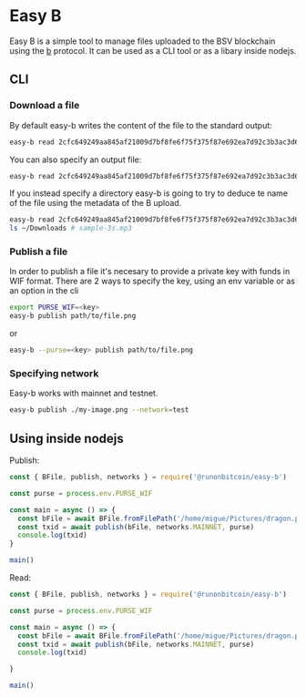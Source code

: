 # Easy B

Easy B is a simple tool to manage files uploaded to the BSV blockchain using the [b](https://github.com/unwriter/B)
protocol. It can be used as a CLI tool or as a libary inside nodejs.

## CLI

### Download a file

By default easy-b writes the content of the file to the standard output:

``` bash
easy-b read 2cfc649249aa845af21009d7bf8fe6f75f375f87e692ea7d92c3b3ac3d6583cb > my-audio.mp3
```

You can also specify an output file:

``` bash
easy-b read 2cfc649249aa845af21009d7bf8fe6f75f375f87e692ea7d92c3b3ac3d6583cb --output=my-audio.mp3
```

If you instead specify a directory easy-b is going to try to deduce te name of the file using the metadata of the B upload.

``` bash
easy-b read 2cfc649249aa845af21009d7bf8fe6f75f375f87e692ea7d92c3b3ac3d6583cb --output=~/Downloads
ls ~/Downloads # sample-3s.mp3
```

### Publish a file

In order to publish a file it's necesary to provide a private key with funds in WIF format. There are 2 ways to specify the key, using an env variable or as an option in the cli

``` bash 
export PURSE_WIF=<key>
easy-b publish path/to/file.png 
```

or

``` bash
easy-b --purse=<key> publish path/to/file.png 
```

### Specifying network

Easy-b works with mainnet and testnet.

``` bash
easy-b publish ./my-image.png --network=test
```

## Using inside nodejs

Publish:

``` js
const { BFile, publish, networks } = require('@runonbitcoin/easy-b') 

const purse = process.env.PURSE_WIF

const main = async () => {
  const bFile = await BFile.fromFilePath('/home/migue/Pictures/dragon.png')
  const txid = await publish(bFile, networks.MAINNET, purse)
  console.log(txid)
}

main()
```

Read:

``` js
const { BFile, publish, networks } = require('@runonbitcoin/easy-b') 

const purse = process.env.PURSE_WIF

const main = async () => {
  const bFile = await BFile.fromFilePath('/home/migue/Pictures/dragon.png')
  const txid = await publish(bFile, networks.MAINNET, purse)
  console.log(txid)

}

main()
```